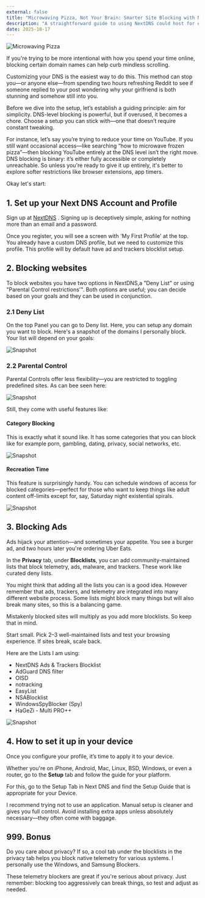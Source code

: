 ```yaml
---
external: false
title: "Microwaving Pizza, Not Your Brain: Smarter Site Blocking with NextDNS"
description: "A straightforward guide to using NextDNS could host for effective and manageable website blocking."
date: 2025-10-17
---
```


![Microwaving Pizza](/images/8dc953c7-f94d-4575-8148-5058b7408024.webp)

If you're trying to be more intentional with how you spend your time online, blocking certain domain names can help curb mindless scrolling.

Customizing your DNS is the easiest way to do this. This method can stop you—or anyone else—from spending two hours refreshing Reddit to see if someone replied to your post wondering why your girlfriend is both stunning and somehow still into you.

Before we dive into the setup, let’s establish a guiding principle: aim for simplicity. DNS-level blocking is powerful, but if overused, it becomes a chore. Choose a setup you can stick with—one that doesn’t require constant tweaking.

For instance, let’s say you’re trying to reduce your time on YouTube. If you still want occasional access—like searching “how to microwave frozen pizza”—then blocking YouTube entirely at the DNS level isn’t the right move. DNS blocking is binary: it’s either fully accessible or completely unreachable. So unless you're ready to give it up entirely, it's better to explore softer restrictions like browser extensions, app timers. 

Okay let's start: 
## 1. Set up your Next DNS Account and Profile
Sign up at [NextDNS](https://nextdns.io/) . Signing up is deceptively simple, asking for nothing more than an email and a password.

Once you register, you will see a screen with 'My First Profile' at the top. You already have a custom DNS profile, but we need to customize this profile. This profile will by default have ad and trackers blocklist setup. 
## 2. Blocking websites
To block websites you have two options in NextDNS,a "Deny List" or using "Parental Control restrictions'". Both options are useful; you can decide based on your goals and they can be used in conjunction. 

### 2.1 Deny List
On the top Panel you can go to Deny list. Here, you can setup any domain you want to block. Here's a snapshot of the domains I personally block. Your list will depend on your goals:

![Snapshot](/images/20251017202541.png)

### 2.2 Parental Control
Parental Controls offer less flexibility—you are restricted to toggling predefined sites. As can bee seen here:

![Snapshot](/images/20251017202746.png)

Still, they come with useful features like:
#### Category Blocking
This is exactly what it sound like. It has some categories that you can block like for example porn, gambling, dating, privacy, social networks, etc. 

![Snapshot](/images/20251017203232.png)

#### Recreation Time
This feature is surprisingly handy. You can schedule windows of access for blocked categories—perfect for those who want to keep things like adult content off-limits except for, say, Saturday night existential spirals.

![Snapshot](/images/20251017203247.png)


## 3. Blocking Ads
Ads hijack your attention—and sometimes your appetite. You see a burger ad, and two hours later you're ordering Uber Eats.

In the **Privacy** tab, under **Blocklists**, you can add community-maintained lists that block telemetry, ads, malware, and trackers. These work like curated deny lists.

You might think that adding all the lists you can is a good idea. However remember that ads, trackers, and telemetry are integrated into many different website process. Some lists might block many things but will also break many sites, so this is a balancing game.

Mistakenly blocked sites will multiply as you add more blocklists. So keep that in mind.

Start small. Pick 2–3 well-maintained lists and test your browsing experience. If sites break, scale back.

Here are the Lists I am using:
* NextDNS Ads & Trackers Blocklist
* AdGuard DNS filter
* OISD
* notracking
* EasyList
* NSABlocklist
* WindowsSpyBlocker (Spy)
* HaGeZi - Multi PRO++

![Snapshot](/images/20251017205427.png)

## 4. How to set it up in your device
Once you configure your profile, it’s time to apply it to your device.

Whether you're on iPhone, Android, Mac, Linux, BSD, Windows, or even a router, go to the **Setup** tab and follow the guide for your platform.

For this, go to the Setup Tab in Next DNS and find the Setup Guide that is appropriate for your Device.

I recommend trying not to use an application. Manual setup is cleaner and gives you full control. Avoid installing extra apps unless absolutely necessary—they often come with baggage.


## 999. Bonus
Do you care about privacy? If so, a cool tab under the blocklists in the privacy tab helps you block native telemetry for various systems. I personally use the Windows, and Samsung Blockers.

These telemetry blockers are great if you're serious about privacy. Just remember: blocking too aggressively can break things, so test and adjust as needed.